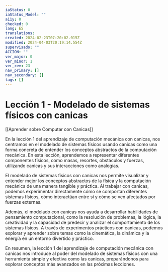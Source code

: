 ```yaml
---
iaStatus: 0
iaStatus_Model: ""
a11y: 0
checked: 0
lang: ES
translations: 
created: 2024-02-23T07:20:02.015Z
modified: 2024-04-03T20:19:14.554Z
supervisado: ""
ACCION: ""
ver_major: 0
ver_minor: 1
ver_rev: 23
nav_primary: []
nav_secondary: []
tags: []
---
```

# Lección 1 - Modelado de sistemas físicos con canicas

[[Aprender sobre Computar con Canicas]]

En la lección 1 del aprendizaje de computación mecánica con canicas, nos centramos en el modelado de sistemas físicos usando canicas como una forma concreta de entender los conceptos abstractos de la computación mecánica. En esta lección, aprendemos a representar diferentes componentes físicos, como masas, resortes, obstáculos y fuerzas, utilizando canicas y sus interacciones como analogías.

El modelado de sistemas físicos con canicas nos permite visualizar y entender mejor los conceptos abstractos de la física y la computación mecánica de una manera tangible y práctica. Al trabajar con canicas, podemos experimentar directamente cómo se comportan diferentes sistemas físicos, cómo interactúan entre sí y cómo se ven afectados por fuerzas externas.

Además, el modelado con canicas nos ayuda a desarrollar habilidades de pensamiento computacional, como la resolución de problemas, la lógica, la creatividad y la capacidad de predecir y analizar el comportamiento de los sistemas físicos. A través de experimentos prácticos con canicas, podemos explorar y aprender sobre temas como la cinemática, la dinámica y la energía en un entorno divertido y práctico.

En resumen, la lección 1 del aprendizaje de computación mecánica con canicas nos introduce al poder del modelado de sistemas físicos con una herramienta simple y efectiva como las canicas, preparándonos para explorar conceptos más avanzados en las próximas lecciones.

